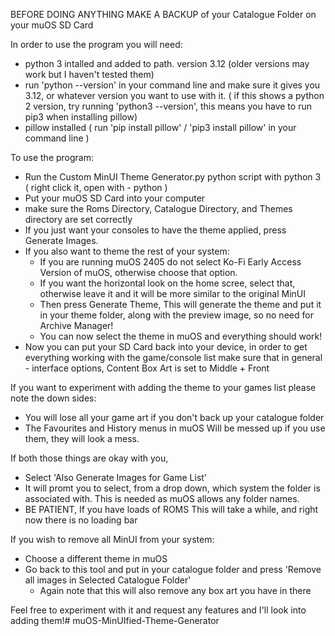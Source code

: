 BEFORE DOING ANYTHING MAKE A BACKUP of your Catalogue Folder on your muOS SD Card

In order to use the program you will need:
 - python 3 intalled and added to path. version 3.12 (older versions may work but I haven't tested them)
 - run 'python --version' in your command line and make sure it gives you 3.12, or whatever version you want to use with it. ( if this shows a python 2 version, try running 'python3 --version', this means you have to run pip3 when installing pillow)
 - pillow installed ( run 'pip install pillow' / 'pip3 install pillow' in your command line )

To use the program:
 - Run the Custom MinUI Theme Generator.py python script with python 3 ( right click it, open with - python )
 - Put your muOS SD Card into your computer
 - make sure the Roms Directory, Catalogue Directory, and Themes directory are set correctly
 - If you just want your consoles to have the theme applied, press Generate Images.
 - If you also want to theme the rest of your system:
   - If you are running muOS 2405 do not select Ko-Fi Early Access Version of muOS, otherwise choose that option.
   - If you want the horizontal look on the home scree, select that, otherwise leave it and it will be more similar to the original MinUI
   - Then press Generate Theme, This will generate the theme and put it in your theme folder, along with the preview image, so no need for Archive Manager!
   - You can now select the theme in muOS and everything should work!
 - Now you can put your SD Card back into your device, in order to get everything working with the game/console list make sure that in general - interface options, Content Box Art is set to Middle + Front

If you want to experiment with adding the theme to your games list please note the down sides:
 - You will lose all your game art if you don't back up your catalogue folder
 - The Favourites and History menus in muOS Will be messed up if you use them, they will look a mess.

If both those things are okay with you, 
 - Select 'Also Generate Images for Game List'
 - It will promt you to select, from a drop down, which system the folder is associated with. This is needed as muOS allows any folder names.
 - BE PATIENT, If you have loads of ROMS This will take a while, and right now there is no loading bar

If you wish to remove all MinUI from your system:
 - Choose a different theme in muOS
 - Go back to this tool and put in your catalogue folder and press 'Remove all images in Selected Catalogue Folder'
     - Again note that this will also remove any box art you have in there
     
Feel free to experiment with it and request any features and I'll look into adding them!#   m u O S - M i n U I f i e d - T h e m e - G e n e r a t o r  
 